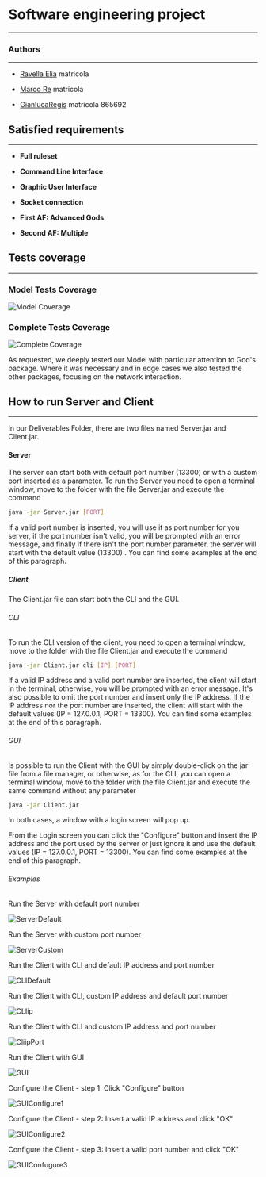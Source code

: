 # Software engineering project

---

### Authors

---

- [Ravella Elia](https://github.com/strarave) matricola

- [Marco Re](https://github.com/marcore98) matricola

- [GianlucaRegis](https://github.com/GianlucaRegis) matricola 865692



## Satisfied requirements

---

- **Full ruleset**

- **Command Line Interface**

- **Graphic User Interface**

- **Socket connection**

- **First AF: Advanced Gods**

- **Second AF: Multiple** 

## Tests coverage

---

### Model Tests Coverage

![Model Coverage](readmeResources/ModelCoverage.png)

### Complete Tests Coverage

![Complete Coverage](readmeResources/CompleteCoverage.png)

As requested, we deeply tested our Model with particular attention to God's package. Where it was necessary and in edge cases we also tested the other packages, focusing on the network interaction.

## How to run Server and Client

---

In our Deliverables Folder, there are two files named Server.jar and Client.jar.

#### Server

The server can start both with default port number (13300) or with a custom port inserted as a parameter. To run the Server you need to open a terminal window, move to the folder with the file Server.jar and execute the command 

```bash
java -jar Server.jar [PORT]
```

If a valid port number is inserted, you will use it as port number for you server, if the port number isn't valid, you will be prompted with an error message, and finally if there isn't the port number parameter, the server will start with the default value (13300) .  You can find some examples at the end of this paragraph.

##### Client

The Client.jar file can start both the CLI and the GUI. 

###### CLI

To run the CLI version of the client, you need to open a terminal window, move to the folder with the file Client.jar and execute the command

```bash
java -jar Client.jar cli [IP] [PORT]
```

If a valid IP address and a valid port number are inserted, the client will start in the terminal, otherwise, you will be prompted with an error message. It's also possible to omit the port number and insert only the IP address. If the IP address nor the port number are inserted, the client will start with the default values (IP = 127.0.0.1, PORT = 13300). You can find some examples at the end of this paragraph.

###### GUI

Is possible to run the Client with the GUI by simply double-click on the jar file from a file manager, or otherwise, as for the CLI,  you can open a terminal window, move to the folder with the file Client.jar and execute the same command without any parameter

```bash
java -jar Client.jar
```

In both cases, a window with a login screen will pop up.

From the Login screen you can click the "Configure" button and insert the IP address and the port used by the server or just ignore it and use the default values (IP = 127.0.0.1, PORT = 13300). You can find some examples at the end of this paragraph.

###### Examples

Run the Server with default port number

![ServerDefault](readmeResources/ServerDefaultPort.png)

Run the Server with custom port number

![ServerCustom](readmeResources/ServerCustomPort.png)

Run the Client with CLI and default IP address and port number

![CLIDefault](readmeResources/ClientCliDefault.png)

Run the Client with CLI, custom IP address and default port number

![CLIip](readmeResources/ClientCliIp.png)

Run the Client with CLI and custom IP address and port number

![CliipPort](readmeResources/ClientCliIpPort.png)

Run the Client with GUI

![GUI](readmeResources/ClientGui.png)

Configure the Client - step 1: Click "Configure" button

![GUIConfigure1](readmeResources/GUIconfigure1.png)

Configure the Client - step 2: Insert a valid IP address and click "OK"

![GUIConfigure2](readmeResources/GUIconfigure2.png)

Configure the Client - step 3: Insert a valid port number and click "OK"

![GUIConfugure3](readmeResources/GUIconfigure3.png)
